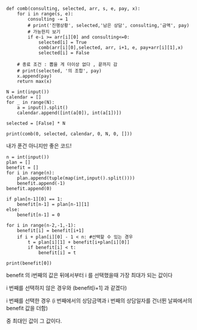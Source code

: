 ```
def comb(consulting, selected, arr, s, e, pay, x):
    for i in range(s, e):
        consulting -= 1
        # print('진행상황', selected,'남은 상담', consulting,'금액', pay)
        # 가능한지 보기
        if e-i >= arr[i][0] and consulting<=0:
            selected[i] = True
            comb(arr[i][0],selected, arr, i+1, e, pay+arr[i][1],x)
            selected[i] = False

    # 종료 조건 : 뽑을 게 더이상 없다 , 끝까지 감
    # print(selected, '의 조합', pay)
    x.append(pay)
    return max(x)

N = int(input())
calendar = []
for _ in range(N):
    a = input().split()
    calendar.append([int(a[0]), int(a[1])])

selected = [False] * N

print(comb(0, selected, calendar, 0, N, 0, []))
```



내가 푼건 아니지만 좋은 코드!
```
n = int(input())
plan = []
benefit = []
for i in range(n):
    plan.append(tuple(map(int,input().split())))
    benefit.append(-1)
benefit.append(0)

if plan[n-1][0] == 1:
    benefit[n-1] = plan[n-1][1]
else:
    benefit[n-1] = 0
    
for i in range(n-2,-1,-1):
    benefit[i] = benefit[i+1]
    if i + plan[i][0] - 1 < n: #선택할 수 있는 경우
        t = plan[i][1] + benefit[i+plan[i][0]]
        if benefit[i] < t:
            benefit[i] = t

print(benefit[0])
```

benefit 의 i번째의 값은 뒤에서부터 i 를 선택했을때 가장 최대가 되는 값이다


i 번째를 선택하지 않은 경우와 (benefit[i+1] 과 같겠다)


i 번째를 선택한 경우 (i 번째에서의 상담금액과 i 번째의 상담일자를 건너뛴 날짜에서의 benefit 값을 더함)


중 최대인 값이 그 값이다.
